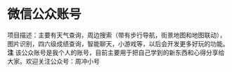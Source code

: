 # 微信公众账号
项目描述：主要有天气查询，周边搜索（带有步行导航，街景地图和地图联动），图片识别，四六级成绩查询，智能聊天，小游戏等，以后会开发更多好玩的功能。
**注**
该公众账号是我个人的账号，目前主要用于把自己学到的新东西和心得分享给大家。欢迎关注公众号：周冲小号
